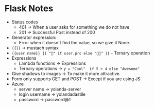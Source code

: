 # Flask Notes
- Status codes
    - 401 -> When a user asks for something we do not have
    - 201 -> Successful Post instead of 200
- Generator expression:
    - Error when it doesn't find the value, so we give it None.
- ```{{}}``` -> mustach syntax
- ```{{user.name}} {{ "🚀" if user.pro else "🎊🎊" }}``` - Ternary operation
- Expressions
    - Lambda functions -> Expressions
    - Ternary operations -> ```y = "Cool"  if 5 > 4 else "Awesome" ```
- Give shadows to images -> To make it more attractive.
- Form only supports GET and POST -> Except if you are using JS
- Azure
    - server name -> yolanda-server
    - login username -> yolandadastile
    - password -> password@1